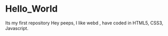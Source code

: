 # Hello_World
Its my first repository
Hey peeps,
I like webd , have coded in HTML5, CSS3, Javascript.
